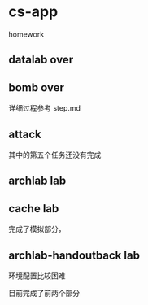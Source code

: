 # cs-app
homework



## datalab over





## bomb over

详细过程参考 step.md



## attack 

其中的第五个任务还没有完成



## archlab lab





## cache lab

完成了模拟部分，



## archlab-handoutback lab

环境配置比较困难

目前完成了前两个部分

